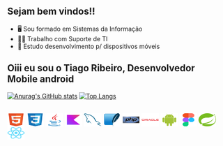 ## Sejam bem vindos!!
- 🖥️ Sou formado em Sistemas da Informação
- 🧑‍💼 Trabalho com Suporte de TI
- 📱 Estudo desenvolvimento p/ dispositivos móveis

## Oiii eu sou o Tiago Ribeiro, Desenvolvedor Mobile android

[![Anurag's GitHub stats](https://github-readme-stats.vercel.app/api?username=tiagoribeiro2000&theme=radical)](https://github.com/anuraghazra/github-readme-stats)
[![Top Langs](https://github-readme-stats.vercel.app/api/top-langs/?username=tiagoribeiro2000&layout=compact&theme=radical)](https://github.com/anuraghazra/github-readme-stats)
  
  <div style="display: inline_block"><br>
  <img align="center" alt="tiago-HTML" height="30" width="40" src="https://raw.githubusercontent.com/devicons/devicon/master/icons/html5/html5-original.svg">
  <img align="center" alt="tiago-CSS" height="30" width="40" src="https://raw.githubusercontent.com/devicons/devicon/master/icons/css3/css3-original.svg">
  <img align="center" alt="tiago-CSS" height="30" width="40" src="https://raw.githubusercontent.com/devicons/devicon/master/icons/java/java-original.svg">
  <img align="center" alt="tiago-CSS" height="30" width="40" src="https://raw.githubusercontent.com/devicons/devicon/master/icons/kotlin/kotlin-original.svg">
  <img align="center" alt="tiago-CSS" height="30" width="40" src="https://raw.githubusercontent.com/devicons/devicon/master/icons/mysql/mysql-original.svg">
  <img align="center" alt="tiago-CSS" height="30" width="40" src="https://raw.githubusercontent.com/devicons/devicon/master/icons/sqlite/sqlite-original.svg">
  <img align="center" alt="tiago-CSS" height="30" width="40" src="https://raw.githubusercontent.com/devicons/devicon/master/icons/php/php-original.svg">
  <img align="center" alt="tiago-CSS" height="30" width="40" src="https://raw.githubusercontent.com/devicons/devicon/master/icons/oracle/oracle-original.svg">
  <img align="center" alt="tiago-CSS" height="30" width="40" src="https://raw.githubusercontent.com/devicons/devicon/master/icons/android/android-original.svg">
  <img align="center" alt="tiago-CSS" height="30" width="40" src="https://raw.githubusercontent.com/devicons/devicon/master/icons/figma/figma-original.svg">
   <img align="center" alt="tiago-CSS" height="30" width="40" src="https://raw.githubusercontent.com/devicons/devicon/master/icons/spring/spring-original.svg">
   <img align="center" alt="tiago-CSS" height="30" width="40" src="https://raw.githubusercontent.com/devicons/devicon/master/icons/react/react-original.svg">
     </div>
  


 

